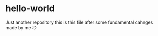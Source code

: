 # hello-world
Just another repository
this is this file after some fundamental cahnges made by me :D
